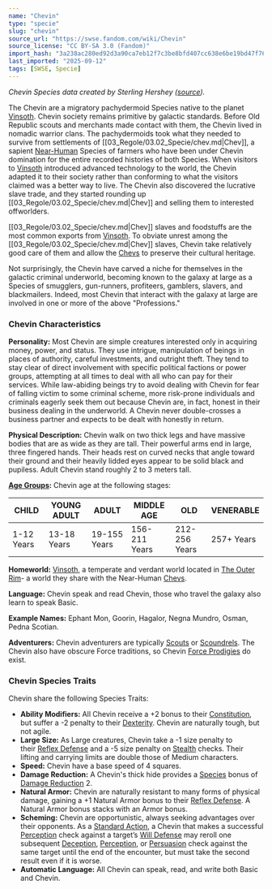 ```yaml
---
name: "Chevin"
type: "specie"
slug: "chevin"
source_url: "https://swse.fandom.com/wiki/Chevin"
source_license: "CC BY-SA 3.0 (Fandom)"
import_hash: "3a238ac280ed92d3a90ca7eb12f7c3be8bfd407cc638e6be19bd47f76122385b"
last_imported: "2025-09-12"
tags: [SWSE, Specie]
---
```

*Chevin Species data created by Sterling Hershey ([source](https://www.sterlinghershey.com/blog/2011/1/5/star-wars-wednesday-chevin-and-species-creation.html)).*

The Chevin are a migratory pachydermoid Species native to the planet [Vinsoth](https://swse.fandom.com/wiki/Vinsoth). Chevin society remains primitive by galactic standards. Before Old Republic scouts and merchants made contact  with them, the Chevin lived in nomadic warrior clans. The pachydermoids took what they needed to survive from settlements of [[03_Regole/03.02_Specie/chev.md|Chev]], a sapient [Near-Human](https://swse.fandom.com/wiki/Near-Human) Species of farmers who have been under Chevin domination for the entire recorded histories of both Species. When visitors to [Vinsoth](https://swse.fandom.com/wiki/Vinsoth) introduced advanced technology to the world, the Chevin adapted it to their society rather than conforming to what the visitors claimed was a better way to live. The Chevin also discovered the lucrative slave trade, and they started rounding up [[03_Regole/03.02_Specie/chev.md|Chev]] and selling them to interested offworlders.

[[03_Regole/03.02_Specie/chev.md|Chev]] slaves and foodstuffs are the most common exports from [Vinsoth](https://swse.fandom.com/wiki/Vinsoth). To obviate unrest among the [[03_Regole/03.02_Specie/chev.md|Chev]] slaves, Chevin take relatively good care of them and allow the [Chevs](https://swse.fandom.com/wiki/Chevs) to preserve their cultural heritage.

Not surprisingly, the Chevin have carved a niche for themselves in the galactic criminal underworld, becoming known to the galaxy at large as a Species of smugglers, gun-runners, profiteers, gamblers, slavers, and blackmailers. Indeed, most Chevin that interact with the galaxy at large are involved in one or more of the above "Professions."

### Chevin Characteristics
**Personality:** Most Chevin are simple creatures interested only in acquiring money, power, and status. They use intrigue, manipulation of beings in places of authority, careful investments, and outright theft. They tend to stay clear of direct involvement with specific political factions or power groups, attempting at all times to deal with all who can pay for their services. While law-abiding beings try to avoid dealing with Chevin for fear of falling victim to some criminal scheme, more risk-prone individuals and criminals eagerly seek them out because Chevin are, in fact, honest in their business dealing in the underworld. A Chevin never double-crosses a business partner and expects to be dealt with honestly in return.

**Physical Description:** Chevin walk on two thick legs and have massive bodies that are as wide as they are tall. Their powerful arms end in large, three fingered hands. Their heads rest on curved necks that angle toward their ground and their heavily lidded eyes appear to be solid black and pupiless. Adult Chevin stand roughly 2 to 3 meters tall.

**[Age Groups](https://swse.fandom.com/wiki/Age_Groups):** Chevin age at the following stages:

| CHILD | YOUNG ADULT | ADULT | MIDDLE AGE | OLD | VENERABLE |
| --- | --- | --- | --- | --- | --- |
| 1-12 Years | 13-18 Years | 19-155 Years | 156-211 Years | 212-256 Years | 257+ Years |

**Homeworld:** [Vinsoth](https://swse.fandom.com/wiki/Vinsoth), a temperate and verdant world located in [The Outer Rim](https://swse.fandom.com/wiki/The_Outer_Rim)- a world they share with the Near-Human [Chevs](https://swse.fandom.com/wiki/Chevs).

**Language:** Chevin speak and read Chevin, those who travel the galaxy also learn to speak Basic.

**Example Names:** Ephant Mon, Goorin, Hagalor, Negna Mundro, Osman, Pedna Scotian.

**Adventurers:** Chevin adventurers are typically [Scouts](https://swse.fandom.com/wiki/Scouts) or [Scoundrels](https://swse.fandom.com/wiki/Scoundrels). The Chevin also have obscure Force traditions, so Chevin [Force Prodigies](https://swse.fandom.com/wiki/Force_Prodigies) do exist.
### Chevin Species Traits
Chevin share the following Species Traits:

- **Ability Modifiers:** All Chevin receive a +2 bonus to their [Constitution](https://swse.fandom.com/wiki/Constitution), but suffer a -2 penalty to their [Dexterity](https://swse.fandom.com/wiki/Dexterity). Chevin are naturally tough, but not agile.
- **Large Size:** As Large creatures, Chevin take a -1 size penalty to their [Reflex Defense](https://swse.fandom.com/wiki/Reflex_Defense) and a -5 size penalty on [Stealth](https://swse.fandom.com/wiki/Stealth) checks. Their lifting and carrying limits are double those of Medium characters.
- **Speed:** Chevin have a base speed of 4 squares.
- **Damage Reduction:** A Chevin's thick hide provides a [Species](https://swse.fandom.com/wiki/Species) bonus of [Damage Reduction](https://swse.fandom.com/wiki/Damage_Reduction) 2.
- **Natural Armor:** Chevin are naturally resistant to many forms of physical damage, gaining a +1 Natural Armor bonus to their [Reflex Defense](https://swse.fandom.com/wiki/Reflex_Defense). A Natural Armor bonus stacks with an Armor bonus.
- **Scheming:** Chevin are opportunistic, always seeking advantages over their opponents. As a [Standard Action](https://swse.fandom.com/wiki/Standard_Action), a Chevin that makes a successful [Perception](https://swse.fandom.com/wiki/Perception) check against a target’s [Will Defense](https://swse.fandom.com/wiki/Will_Defense) may reroll one subsequent [Deception](https://swse.fandom.com/wiki/Deception), [Perception](https://swse.fandom.com/wiki/Perception), or [Persuasion](https://swse.fandom.com/wiki/Persuasion) check against the same target until the end of the encounter, but must take the second result even if it is worse.
- **Automatic Language:** All Chevin can speak, read, and write both Basic and Chevin.